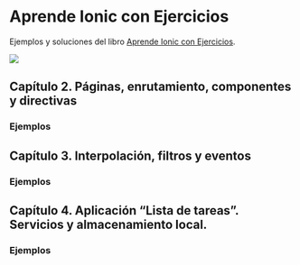 # Aprende Ionic con Ejercicios

Ejemplos y soluciones del libro [Aprende Ionic con Ejercicios](https://leanpub.com/aprendeionic).

<a href="https://leanpub.com/aprendeionic" target="_blank"><img src="aprendeionicconejercicios400.png"></a>

## Capítulo 2. Páginas, enrutamiento, componentes y directivas

### Ejemplos

## Capítulo 3. Interpolación, filtros y eventos

### Ejemplos

## Capítulo 4. Aplicación “Lista de tareas”. Servicios y almacenamiento local.

### Ejemplos

